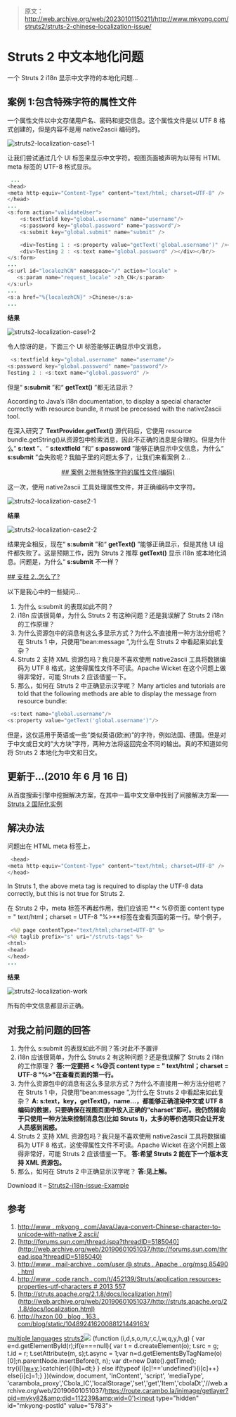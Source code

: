 > 原文：<http://web.archive.org/web/20230101150211/http://www.mkyong.com/struts2/struts-2-chinese-localization-issue/>

# Struts 2 中文本地化问题

一个 Struts 2 i18n 显示中文字符的本地化问题…

## 案例 1:包含特殊字符的属性文件

一个属性文件以中文存储用户名、密码和提交信息。这个属性文件是以 UTF 8 格式创建的，但是内容不是用 native2ascii 编码的。

![struts2-localization-case1-1](img/7f76ae2e5993b98856643c46b628e107.png "struts2-localization-case1-1")

让我们尝试通过几个 UI 标签来显示中文字符。视图页面被声明为以带有 HTML meta 标签的 UTF-8 格式显示。

```java
 ...
<head>
<meta http-equiv="Content-Type" content="text/html; charset=UTF-8" />
</head>
...
<s:form action="validateUser">
	<s:textfield key="global.username" name="username"/>
	<s:password key="global.password" name="password"/>	
	<s:submit key="global.submit" name="submit" />

	<div>Testing 1 : <s:property value="getText('global.username')" /></div>
	<div>Testing 2 : <s:text name="global.password" /></div></br/>
</s:form>
...
<s:url id="localezhCN" namespace="/" action="locale" >
   <s:param name="request_locale" >zh_CN</s:param>
</s:url>
...
<s:a href="%{localezhCN}" >Chinese</s:a>
... 
```

**结果**

![struts2-localization-case1-2](img/2db67eccaefd883076dcb73249be040c.png "struts2-localization-case1-2")

令人惊讶的是，下面三个 UI 标签能够正确显示中文消息，

```java
 <s:textfield key="global.username" name="username"/>
<s:password key="global.password" name="password"/>	
Testing 2 : <s:text name="global.password" /> 
```

但是“ **s:submit** ”和“ **getText()** ”都无法显示？

According to Java’s i18n documentation, to display a special character correctly with resource bundle, it must be precessed with the native2ascii tool.

在深入研究了 **TextProvider.getText()** 源代码后，它使用 resource bundle.getString()从资源包中检索消息，因此不正确的消息是合理的。但是为什么“ **s:text** ”、“ **s:textfield** ”和“ **s:password** ”能够正确显示中文信息，为什么“ **s:submit** ”会失败呢？我脑子里的问题太多了，让我们来看案例 2…

 <ins class="adsbygoogle" style="display:block; text-align:center;" data-ad-format="fluid" data-ad-layout="in-article" data-ad-client="ca-pub-2836379775501347" data-ad-slot="6894224149">## 案例 2:带有特殊字符的属性文件(编码)

这一次，使用 native2ascii 工具处理属性文件，并正确编码中文字符。

![struts2-localization-case2-1](img/b2dd2233b5018f66e9576a6f0c3eb77b.png "struts2-localization-case2-1")

**结果**

![struts2-localization-case2-2](img/fbd480875449abe7ef554703af4a9a1a.png "struts2-localization-case2-2")

结果完全相反，现在“ **s:submit** ”和“ **getText()** ”能够正确显示，但是其他 UI 组件都失败了。这是预期工作，因为 Struts 2 推荐 **getText()** 显示 i18n 或本地化消息。问题是，为什么“ **s:submit** 不一样？

 <ins class="adsbygoogle" style="display:block" data-ad-client="ca-pub-2836379775501347" data-ad-slot="8821506761" data-ad-format="auto" data-ad-region="mkyongregion">## 支柱 2..怎么了?

以下是我心中的一些疑问…

1.  为什么 s:submit 的表现如此不同？
2.  i18n 应该很简单，为什么 Struts 2 有这种问题？还是我误解了 Struts 2 i18n 的工作原理？
3.  为什么资源包中的消息有这么多显示方式？为什么不直接用一种方法分组呢？在 Struts 1 中，只使用“bean:message ”,为什么在 Struts 2 中看起来如此复杂？
4.  Struts 2 支持 XML 资源包吗？我只是不喜欢使用 native2ascii 工具将数据编码为 UTF 8 格式，这使得属性文件不可读。Apache Wicket 在这个问题上做得非常好，可能 Struts 2 应该借鉴一下。
5.  那么，如何在 Struts 2 中正确显示汉字呢？</ins> Many articles and tutorials are told that the following methods are able to display the message from resource bundle:

```java
 <s:text name="global.username"/>
<s:property value="getText('global.username')"/> 
```

但是，这仅适用于英语或一些“类似英语(欧洲)”的字符，例如法国、德国。但是对于中文或日文的“大方块”字符，两种方法将返回完全不同的输出。真的不知道如何将 Struts 2 本地化为中文和日文。

## 更新于…(2010 年 6 月 16 日)

从百度搜索引擎中挖掘解决方案，在其中一篇中文文章中找到了间接解决方案——[Struts 2 国际化实例](http://web.archive.org/web/20190601051037/http://hxzon00.blog.163.com/blog/static/10489241620088121449163/) 

## 解决办法

问题出在 HTML meta 标签上，

```java
 <head>
<meta http-equiv="Content-Type" content="text/html; charset=UTF-8" />
</head> 
```

In Struts 1, the above meta tag is required to display the UTF-8 data correctly, but this is not true for Struts 2.

在 Struts 2 中，meta 标签不再起作用，我们应该把 **< %@页面 content type = " text/html；charset = UTF-8 "%>**标签在查看页面的第一行。举个例子，

```java
 <%@ page contentType="text/html;charset=UTF-8" %>
<%@ taglib prefix="s" uri="/struts-tags" %>
<html>
<head>
</head>
... 
```

**结果**

![struts2-localization-work](img/4ec5d44a6d6dd4bea4ad16df2ef790dd.png "struts2-localization-work")

所有的中文信息都显示正确。

## 对我之前问题的回答

1.  为什么 s:submit 的表现如此不同？答:对此不予置评
2.  i18n 应该很简单，为什么 Struts 2 有这种问题？还是我误解了 Struts 2 i18n 的工作原理？
    **答:一定要把 **< %@页 content type = " text/html；charset = UTF-8 "%>**"在查看页面的第一行。**
3.  为什么资源包中的消息有这么多显示方式？为什么不直接用一种方法分组呢？在 Struts 1 中，只使用“bean:message ”,为什么在 Struts 2 中看起来如此复杂？
    **A: s:text，key，getText()，name…，都能够正确渲染中文或 UTF 8 编码的数据，只要确保在视图页面中放入正确的“charset”即可。我仍然倾向于只使用一种方法来控制消息包(比如 Struts 1)，太多的等价选项只会让开发人员感到困惑。**
4.  Struts 2 支持 XML 资源包吗？我只是不喜欢使用 native2ascii 工具将数据编码为 UTF 8 格式，这使得属性文件不可读。Apache Wicket 在这个问题上做得非常好，可能 Struts 2 应该借鉴一下。
    **答:希望 Struts 2 能在下一个版本支持 XML 资源包。**
5.  那么，如何在 Struts 2 中正确显示汉字呢？
    **答:见上解。**

Download it – [Struts2-i18n-issue-Example](http://web.archive.org/web/20190601051037/http://www.mkyong.com/wp-content/uploads/2010/06/Struts2-i18n-issue-Example.zip)

## 参考

1.  [http://www . mkyong . com/Java/Java-convert-Chinese-character-to-unicode-with-native 2 ascii/](http://web.archive.org/web/20190601051037/http://www.mkyong.com/java/java-convert-chinese-character-to-unicode-with-native2ascii/)
2.  [http://forums.sun.com/thread.jspa?threadID=5185040](http://web.archive.org/web/20190601051037/http://forums.sun.com/thread.jspa?threadID=5185040)
3.  [http://www . mail-archive . com/user @ struts . Apache . org/msg 85490 . html](http://web.archive.org/web/20190601051037/http://www.mail-archive.com/user@struts.apache.org/msg85490.html)
4.  [http://www . code ranch . com/t/452139/Struts/application resources-properties-utf-characters # 2013 557](http://web.archive.org/web/20190601051037/http://www.coderanch.com/t/452139/Struts/applicationresources-properties-utf-characters#2013557)
5.  [http://struts.apache.org/2.1.8/docs/localization.html](http://web.archive.org/web/20190601051037/http://struts.apache.org/2.1.8/docs/localization.html)
6.  [http://hxzon 00 . blog . 163 . com/blog/static/10489241620088121449163/](http://web.archive.org/web/20190601051037/http://hxzon00.blog.163.com/blog/static/10489241620088121449163/)

[multiple languages](http://web.archive.org/web/20190601051037/https://www.mkyong.com/tag/multiple-languages/) [struts2](http://web.archive.org/web/20190601051037/https://www.mkyong.com/tag/struts2/)</ins>![](img/ea021ce0a25a4c9eadce1be15b8da6de.png) (function (i,d,s,o,m,r,c,l,w,q,y,h,g) { var e=d.getElementById(r);if(e===null){ var t = d.createElement(o); t.src = g; t.id = r; t.setAttribute(m, s);t.async = 1;var n=d.getElementsByTagName(o)[0];n.parentNode.insertBefore(t, n); var dt=new Date().getTime(); try{i[l][w+y](h,i[l][q+y](h)+'&amp;'+dt);}catch(er){i[h]=dt;} } else if(typeof i[c]!=='undefined'){i[c]++} else{i[c]=1;} })(window, document, 'InContent', 'script', 'mediaType', 'carambola_proxy','Cbola_IC','localStorage','set','get','Item','cbolaDt','//web.archive.org/web/20190601051037/https://route.carambo.la/inimage/getlayer?pid=myky82&amp;did=112239&amp;wid=0')<input type="hidden" id="mkyong-postId" value="5783">








